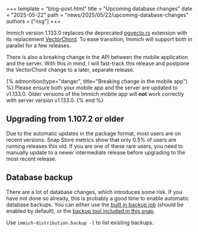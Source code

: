 +++
template = "blog-post.html"
title = "Upcoming database changes"
date = "2025-05-22"
path = "news/2025/05/22/upcoming-database-changes"
authors = ["nsg"]
+++


Immich version 1.133.0 replaces the deprecated [pgvecto.rs](https://github.com/tensorchord/pgvecto.rs) extension with its replacement [VectorChord](https://github.com/tensorchord/VectorChord). To ease transition, Immich will support both in parallel for a few releases.

There is also a breaking change in the API between the mobile application and the server. With this in mind, I will fast-track this release and postpone the VectorChord change to a later, separate release.

{% admonition(type="danger", title="Breaking change in the mobile app") %}
Please ensure both your mobile app and the server are updated to v1.133.0.
Older versions of the Immich mobile app will **not** work correctly with server version v1.133.0.
{% end %}

## Upgrading from 1.107.2 or older

Due to the automatic updates in the package format, most users are on recent versions. Snap Store metrics show that only 0.5% of users are running releases this old. If you are one of these rare users, you need to manually update to a newer intermediate release before upgrading to the most recent release.

## Database backup

There are a lot of database changes, which introduces some risk. If you have not done so already, this is probably a good time to enable automatic database backups. You can either use the [built in backup job](https://immich.app/docs/administration/backup-and-restore#automatic-database-dumps) (should be enabled by default), or the [backup tool included in this snap](/configuration/backup-restore/).

Use `immich-distribution.backup -l` to list existing backups.
